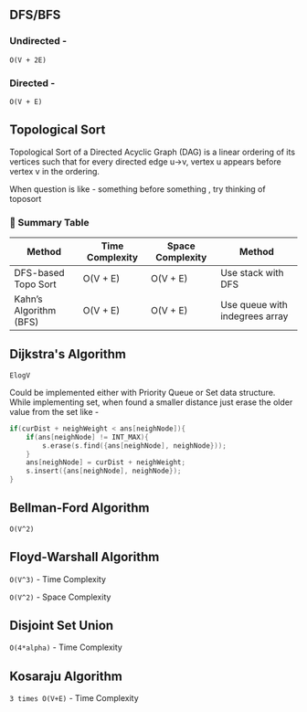 ## DFS/BFS

### Undirected - 

`O(V + 2E)`

### Directed -

`O(V + E)`

## Topological Sort

Topological Sort of a Directed Acyclic Graph (DAG) is a linear ordering of its vertices such that for every directed edge u→v, vertex u appears before vertex v in the ordering.

When question is like - something before something , try thinking of toposort

### 📌 Summary Table

| Method                  | Time Complexity | Space Complexity | Method |
|-------------------------|-----------------|------------------|------------------|
| DFS-based Topo Sort     | O(V + E)         | O(V + E)          | Use stack with DFS |
| Kahn’s Algorithm (BFS)  | O(V + E)         | O(V + E)          | Use queue with indegrees array |


## Dijkstra's Algorithm

`ElogV`


Could be implemented either with Priority Queue or Set data structure. While implementing set, when found a smaller distance just erase the older value from the set like -

```C++
if(curDist + neighWeight < ans[neighNode]){
    if(ans[neighNode] != INT_MAX){
        s.erase(s.find({ans[neighNode], neighNode}));
    }
    ans[neighNode] = curDist + neighWeight;
    s.insert({ans[neighNode], neighNode});
}
```
## Bellman-Ford Algorithm

`O(V^2)`

## Floyd-Warshall Algorithm

`O(V^3)` - Time Complexity

`O(V^2)` - Space Complexity

## Disjoint Set Union

`O(4*alpha)` - Time Complexity

## Kosaraju Algorithm

`3 times O(V+E)` - Time Complexity